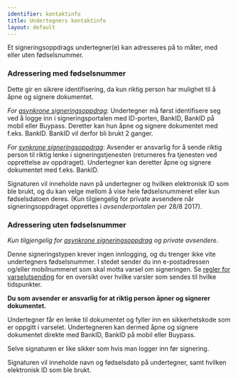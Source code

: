 ```yaml
---
identifier: kontaktinfo
title: Undertegners kontaktinfo
layout: default
---
```


Et signeringsoppdrags undertegner(e) kan adresseres på to måter, med eller uten fødselsnummer.

### Adressering med fødselsnummer

Dette gir en sikrere identifisering, da kun riktig person har mulighet til å åpne og signere dokumentet.

_For [asynkrone signeringsoppdrag](#asynkrone-signeringsoppdrag)_: Undertegner må først identifisere seg ved å logge inn i signeringsportalen med ID-porten, BankID, BankID på mobil eller Buypass. Deretter kan hun åpne og signere dokumentet med f.eks. BankID. BankID vil derfor bli brukt 2 ganger.

_For [synkrone signeringsoppdrag](#synkrone-signeringsoppdrag)_: Avsender er ansvarlig for å sende riktig person til riktig lenke i signeringstjenesten (returneres fra tjenesten ved opprettelse av oppdraget). Undertegner kan deretter åpne og signere dokumentet med f.eks. BankID.

Signaturen vil inneholde navn på undertegner og hvilken elektronisk ID som ble brukt, og du kan velge mellom å vise hele fødselsnummeret eller kun fødselsdatoen deres. (Kun tilgjengelig for private avsendere når signeringsoppdraget opprettes i _avsenderportalen_ per 28/8 2017).


### Adressering uten fødselsnummer

_Kun tilgjengelig for [asynkrone signeringsoppdrag](#asynkrone-signeringsoppdrag) og private avsendere_.

Denne signeringstypen krever ingen innlogging, og du trenger ikke vite undertegners fødselsnummer. I stedet sender du inn e-postadressen og/eller mobilnummeret som skal motta varsel om signeringen. Se [regler for varselutsending](#regler-for-utsending) for en oversikt over hvilke varsler som sendes til hvilke tidspunkter.

**Du som avsender er ansvarlig for at riktig person åpner og signerer dokumentet.**

Undertegner får en lenke til dokumentet og fyller inn en sikkerhetskode som er oppgitt i varselet. Undertegneren kan dermed åpne og signere dokumentet direkte med BankID, BankID på mobil eller Buypass.

Selve signaturen er like sikker som hvis man logger inn før signering.

Signaturen vil inneholde navn og fødselsdato på undertegner, samt hvilken elektronisk ID som ble brukt.